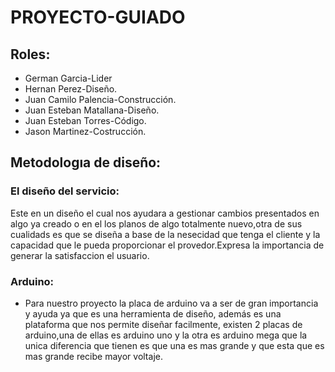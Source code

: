 # PROYECTO-GUIADO
## Roles:
+ German Garcia-Lider
+ Hernan Perez-Diseño.
+ Juan Camilo Palencia-Construcción.
+ Juan Esteban Matallana-Diseño.
+ Juan Esteban Torres-Código.
+ Jason Martinez-Costrucción.
## Metodologıa de diseño:
### El diseño del servicio:
Este en un diseño el cual nos ayudara a gestionar cambios presentados en algo ya creado o en el los planos de algo totalmente nuevo,otra de sus cualidads es que se diseña a base de la nesecidad que tenga el cliente y la capacidad que le pueda proporcionar el provedor.Expresa la importancia de generar la satisfaccion el usuario.
### Arduino:
+ Para nuestro proyecto la placa de arduino va a ser de gran importancia y ayuda ya que es una herramienta de diseño, además es una plataforma que nos permite diseñar facilmente, existen 2 placas de arduino,una de ellas es arduino uno y la otra es arduino mega que la unica diferencia que tienen es que una es mas grande y que esta que es mas grande recibe mayor voltaje.
